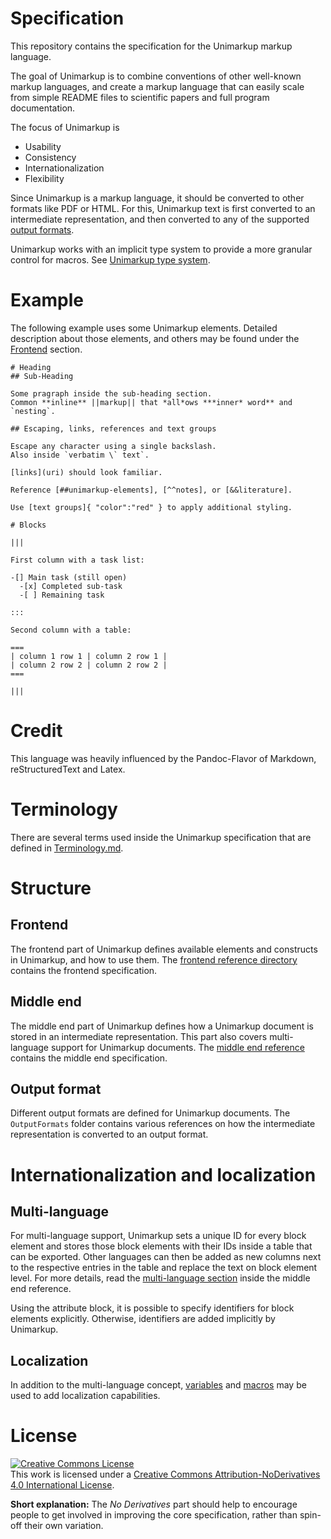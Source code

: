 # Specification

This repository contains the specification for the Unimarkup markup language.

The goal of Unimarkup is to combine conventions of other well-known markup languages, and create a markup language that can easily scale from simple README files to scientific papers and full program documentation.

The focus of Unimarkup is

- Usability
- Consistency
- Internationalization
- Flexibility

Since Unimarkup is a markup language, it should be converted to other formats like PDF or HTML. For this, Unimarkup text is first converted to an intermediate representation, and then converted to any of the supported [output formats](Unimarkup_Language_ReferenceManual.md).

Unimarkup works with an implicit type system to provide a more granular control for macros.
See [Unimarkup type system](TypeSystem.md).

# Example

The following example uses some Unimarkup elements.
Detailed description about those elements, and others may be found under the [Frontend](Frontend/) section. 

```
# Heading
## Sub-Heading

Some pragraph inside the sub-heading section.
Common **inline** ||markup|| that *all*ows ***inner* word** and `nesting`. 

## Escaping, links, references and text groups

Escape any character using a single backslash.
Also inside `verbatim \` text`.

[links](uri) should look familiar.

Reference [##unimarkup-elements], [^^notes], or [&&literature].

Use [text groups]{ "color":"red" } to apply additional styling.

# Blocks

|||

First column with a task list:

-[] Main task (still open)
  -[x] Completed sub-task
  -[ ] Remaining task

:::

Second column with a table:

===
| column 1 row 1 | column 2 row 1 |
| column 2 row 2 | column 2 row 2 |
===

|||
```

# Credit

This language was heavily influenced by the Pandoc-Flavor of Markdown, reStructuredText and Latex.

# Terminology

There are several terms used inside the Unimarkup specification that are defined in [Terminology.md](Terminology.md).

# Structure 
## Frontend

The frontend part of Unimarkup defines available elements and constructs in Unimarkup, and how to use them.
The [frontend reference directory](Frontend/README.md) contains the frontend specification.

## Middle end

The middle end part of Unimarkup defines how a Unimarkup document is stored in an intermediate representation.
This part also covers multi-language support for Unimarkup documents.
The [middle end reference](Middleend_Reference.md) contains the middle end specification.

## Output format

Different output formats are defined for Unimarkup documents.
The `OutputFormats` folder contains various references on how the intermediate representation is converted to an output format.

# Internationalization and localization
## Multi-language

For multi-language support, Unimarkup sets a unique ID for every block element and stores those block elements with their IDs inside a table that can be exported.
Other languages can then be added as new columns next to the respective entries in the table and replace the text on block element level.
For more details, read the [multi-language section](Middleend_Reference.md#multi-language) inside the middle end reference.

Using the attribute block, it is possible to specify identifiers for block elements explicitly. Otherwise, identifiers are added implicitly by Unimarkup.

## Localization

In addition to the multi-language concept, [variables](Frontend/Variables.md) and [macros](Frontend/Macros.md)
may be used to add localization capabilities.


# License

<a rel="license" href="http://creativecommons.org/licenses/by-nd/4.0/"><img alt="Creative Commons License" style="border-width:0" src="https://i.creativecommons.org/l/by-nd/4.0/88x31.png" /></a><br />This work is licensed under a <a rel="license" href="http://creativecommons.org/licenses/by-nd/4.0/">Creative Commons Attribution-NoDerivatives 4.0 International License</a>.

**Short explanation:** The *No Derivatives* part should help to encourage people to get involved in improving the core specification, rather than spin-off their own variation.
